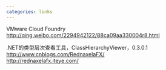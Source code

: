 ```yaml
---
categories: links
---
```

<p>VMware Cloud Foundry<br /><a href="http://qing.weibo.com/2294942122/88ca09aa330004r8.html">http://qing.weibo.com/2294942122/88ca09aa330004r8.html</a></p>
<p>.NET的类型层次查看工具，ClassHierarchyViewer，0.3.0.1<br /><a href="http://www.cnblogs.com/RednaxelaFX/">http://www.cnblogs.com/RednaxelaFX/</a><br /><a href="http://rednaxelafx.iteye.com/">http://rednaxelafx.iteye.com/</a></p>